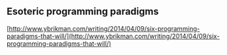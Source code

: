 ## Esoteric programming paradigms
  
  [http://www.ybrikman.com/writing/2014/04/09/six-programming-paradigms-that-will/](http://www.ybrikman.com/writing/2014/04/09/six-programming-paradigms-that-will/)